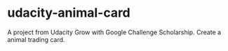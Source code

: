 # udacity-animal-card
A project from Udacity Grow with Google Challenge Scholarship.
Create a animal trading card.
